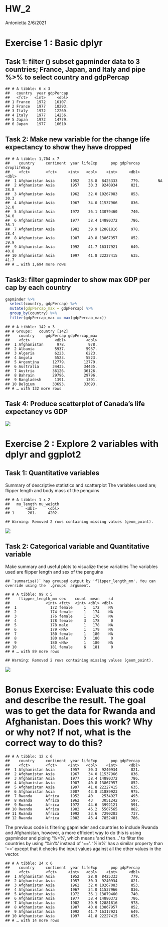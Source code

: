 HW\_2
================
Antonietta
2/6/2021

# Exercise 1 : Basic dplyr

## Task 1: filter () subset gapminder data to 3 countries; France, Japan, and Italy and pipe %\>% to select country and gdpPercap

    ## # A tibble: 6 x 3
    ##   country  year gdpPercap
    ##   <fct>   <int>     <dbl>
    ## 1 France   1972    16107.
    ## 2 France   1977    18293.
    ## 3 Italy    1972    12269.
    ## 4 Italy    1977    14256.
    ## 5 Japan    1972    14779.
    ## 6 Japan    1977    16610.

## Task 2: Make new variable for the change life expectancy to show they have dropped

    ## # A tibble: 1,704 x 7
    ##    country     continent  year lifeExp      pop gdpPercap droplifeExp
    ##    <fct>       <fct>     <int>   <dbl>    <int>     <dbl>       <dbl>
    ##  1 Afghanistan Asia       1952    28.8  8425333      779.        NA  
    ##  2 Afghanistan Asia       1957    30.3  9240934      821.        28.8
    ##  3 Afghanistan Asia       1962    32.0 10267083      853.        30.3
    ##  4 Afghanistan Asia       1967    34.0 11537966      836.        32.0
    ##  5 Afghanistan Asia       1972    36.1 13079460      740.        34.0
    ##  6 Afghanistan Asia       1977    38.4 14880372      786.        36.1
    ##  7 Afghanistan Asia       1982    39.9 12881816      978.        38.4
    ##  8 Afghanistan Asia       1987    40.8 13867957      852.        39.9
    ##  9 Afghanistan Asia       1992    41.7 16317921      649.        40.8
    ## 10 Afghanistan Asia       1997    41.8 22227415      635.        41.7
    ## # … with 1,694 more rows

## Task3: filter gapminder to show max GDP per cap by each country

``` r
gapminder %>%
  select(country, gdpPercap) %>%
  mutate(gdpPercap_max = gdpPercap) %>%
  group_by(country) %>%
  filter(gdpPercap_max == max(gdpPercap_max))
```

    ## # A tibble: 142 x 3
    ## # Groups:   country [142]
    ##    country     gdpPercap gdpPercap_max
    ##    <fct>           <dbl>         <dbl>
    ##  1 Afghanistan      978.          978.
    ##  2 Albania         5937.         5937.
    ##  3 Algeria         6223.         6223.
    ##  4 Angola          5523.         5523.
    ##  5 Argentina      12779.        12779.
    ##  6 Australia      34435.        34435.
    ##  7 Austria        36126.        36126.
    ##  8 Bahrain        29796.        29796.
    ##  9 Bangladesh      1391.         1391.
    ## 10 Belgium        33693.        33693.
    ## # … with 132 more rows

## Task 4: Produce scatterplot of Canada’s life expectancy vs GDP

![](HW_2_files/figure-gfm/scatterplot%20-1.png)<!-- -->

# Exercise 2 : Explore 2 variables with dplyr and ggplot2

## Task 1: Quantitative variables

Summary of descriptive statistics and scatterplot The variables used
are; flipper length and body mass of the penguins

    ## # A tibble: 1 x 2
    ##   mu_length mu_weigth
    ##       <dbl>     <dbl>
    ## 1      201.     4202.

    ## Warning: Removed 2 rows containing missing values (geom_point).

![](HW_2_files/figure-gfm/summary%20-1.png)<!-- -->

## Task 2: Categorical variable and Quantitative variable

Make summary and useful plots to visualize these variables The variables
used are flipper length and sex of the penguins

    ## `summarise()` has grouped output by 'flipper_length_mm'. You can override using the `.groups` argument.

    ## # A tibble: 99 x 5
    ##    flipper_length_mm sex    count  mean    sd
    ##                <int> <fct>  <int> <dbl> <dbl>
    ##  1               172 female     1   172    NA
    ##  2               174 female     1   174    NA
    ##  3               176 female     1   176    NA
    ##  4               178 female     3   178     0
    ##  5               178 male       1   178    NA
    ##  6               179 <NA>       1   179    NA
    ##  7               180 female     1   180    NA
    ##  8               180 male       3   180     0
    ##  9               180 <NA>       1   180    NA
    ## 10               181 female     6   181     0
    ## # … with 89 more rows

    ## Warning: Removed 2 rows containing missing values (geom_point).

![](HW_2_files/figure-gfm/summarise%20-1.png)<!-- -->

# Bonus Exercise: Evaluate this code and describe the result. The goal was to get the data for Rwanda and Afghanistan. Does this work? Why or why not? If not, what is the correct way to do this?

    ## # A tibble: 12 x 6
    ##    country     continent  year lifeExp      pop gdpPercap
    ##    <fct>       <fct>     <int>   <dbl>    <int>     <dbl>
    ##  1 Afghanistan Asia       1957    30.3  9240934      821.
    ##  2 Afghanistan Asia       1967    34.0 11537966      836.
    ##  3 Afghanistan Asia       1977    38.4 14880372      786.
    ##  4 Afghanistan Asia       1987    40.8 13867957      852.
    ##  5 Afghanistan Asia       1997    41.8 22227415      635.
    ##  6 Afghanistan Asia       2007    43.8 31889923      975.
    ##  7 Rwanda      Africa     1952    40    2534927      493.
    ##  8 Rwanda      Africa     1962    43    3051242      597.
    ##  9 Rwanda      Africa     1972    44.6  3992121      591.
    ## 10 Rwanda      Africa     1982    46.2  5507565      882.
    ## 11 Rwanda      Africa     1992    23.6  7290203      737.
    ## 12 Rwanda      Africa     2002    43.4  7852401      786.

The previous code is filtering gapminder and countries to include Rwanda
and Afghanistan, however, a more efficient way to do this is using
gapminder and piping ‘%\>%’, which means ‘and then…’ to filter the
countries by using ‘%in%’ instead of ‘==’. ‘%in%’ has a similar property
than ‘==’ except that it checks the input values against all the other
values in the vector.

    ## # A tibble: 24 x 6
    ##    country     continent  year lifeExp      pop gdpPercap
    ##    <fct>       <fct>     <int>   <dbl>    <int>     <dbl>
    ##  1 Afghanistan Asia       1952    28.8  8425333      779.
    ##  2 Afghanistan Asia       1957    30.3  9240934      821.
    ##  3 Afghanistan Asia       1962    32.0 10267083      853.
    ##  4 Afghanistan Asia       1967    34.0 11537966      836.
    ##  5 Afghanistan Asia       1972    36.1 13079460      740.
    ##  6 Afghanistan Asia       1977    38.4 14880372      786.
    ##  7 Afghanistan Asia       1982    39.9 12881816      978.
    ##  8 Afghanistan Asia       1987    40.8 13867957      852.
    ##  9 Afghanistan Asia       1992    41.7 16317921      649.
    ## 10 Afghanistan Asia       1997    41.8 22227415      635.
    ## # … with 14 more rows
